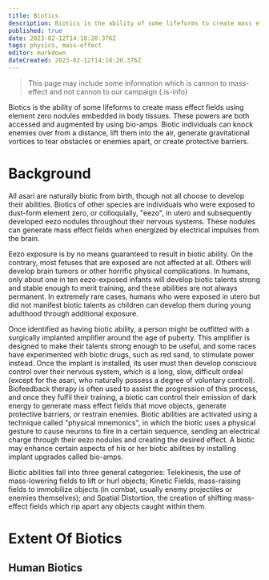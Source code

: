 ```yaml
---
title: Biotics
description: Biotics is the ability of some lifeforms to create mass effect fieldsor other similar effects
published: true
date: 2023-02-12T14:18:20.376Z
tags: physics, mass-effect
editor: markdown
dateCreated: 2023-02-12T14:18:20.376Z
---
```


> This page may include some information which is cannon to mass-effect and not cannon to our campaign
{.is-info}


Biotics is the ability of some lifeforms to create mass effect fields using element zero nodules embedded in body tissues. These powers are both accessed and augmented by using bio-amps. Biotic individuals can knock enemies over from a distance, lift them into the air, generate gravitational vortices to tear obstacles or enemies apart, or create protective barriers. 

# Background
All asari are naturally biotic from birth, though not all choose to develop their abilities. Biotics of other species are individuals who were exposed to dust-form element zero, or colloquially, "eezo", in utero and subsequently developed eezo nodules throughout their nervous systems. These nodules can generate mass effect fields when energized by electrical impulses from the brain.

Eezo exposure is by no means guaranteed to result in biotic ability. On the contrary, most fetuses that are exposed are not affected at all. Others will develop brain tumors or other horrific physical complications. In humans, only about one in ten eezo-exposed infants will develop biotic talents strong and stable enough to merit training, and these abilities are not always permanent. In extremely rare cases, humans who were exposed in utero but did not manifest biotic talents as children can develop them during young adulthood through additional exposure. 

Once identified as having biotic ability, a person might be outfitted with a surgically implanted amplifier around the age of puberty. This amplifier is designed to make their talents strong enough to be useful, and some races have experimented with biotic drugs, such as red sand, to stimulate power instead. Once the implant is installed, its user must then develop conscious control over their nervous system, which is a long, slow, difficult ordeal (except for the asari, who naturally possess a degree of voluntary control). Biofeedback therapy is often used to assist the progression of this process, and once they fulfil their training, a biotic can control their emission of dark energy to generate mass effect fields that move objects, generate protective barriers, or restrain enemies. Biotic abilities are activated using a technique called "physical mnemonics", in which the biotic uses a physical gesture to cause neurons to fire in a certain sequence, sending an electrical charge through their eezo nodules and creating the desired effect. A biotic may enhance certain aspects of his or her biotic abilities by installing implant upgrades called bio-amps. 

Biotic abilities fall into three general categories: Telekinesis, the use of mass-lowering fields to lift or hurl objects; Kinetic Fields, mass-raising fields to immobilize objects (in combat, usually enemy projectiles or enemies themselves); and Spatial Distortion, the creation of shifting mass-effect fields which rip apart any objects caught within them. 

# Extent Of Biotics
## Human Biotics
